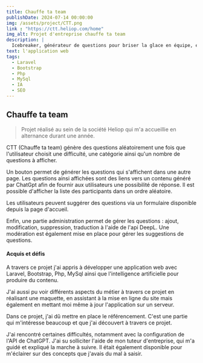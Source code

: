 ```yaml
---
title: Chauffe ta team
publishDate: 2024-07-14 00:00:00
img: /assets/project/CTT.png
link : "https://ctt.heliop.com/home"
img_alt: Projet d'entreprise chauffe ta team
description: |
  Icebreaker, générateur de questions pour briser la glace en équipe, en famille, entre amis,...
text: l'application web
tags:
  - Laravel
  - Bootstrap
  - Php
  - MySql
  - IA
  - SEO
---
```


## Chauffe ta team

> Projet réalisé au sein de la société Heliop qui m'a accueillie en alternance durant une année.

CTT (Chauffe ta team) génère des questions aléatoirement une fois que l'utilisateur choisit une difficulté, une catégorie ainsi qu'un nombre de questions à afficher.

Un bouton permet de générer les questions qui s'affichent dans une autre page. Les questions ainsi affichées sont des liens vers un contenu généré par ChatGpt afin de fournir aux utilisateurs une possibilité de réponse. Il est possible d'afficher la liste des participants dans un ordre aléatoire.


Les utilisateurs peuvent suggérer des questions via un formulaire disponible depuis la page d'accueil.

Enfin, une partie administration permet de gérer les questions : ajout, modification, suppression, traduction à l'aide de l'api DeepL. Une modération est également mise en place pour gérer les suggestions de questions.

#### Acquis et défis

A travers ce projet j'ai appris à développer une application web avec Laravel, Bootstrap, Php, MySql ainsi que l'intelligence artificielle pour produire du contenu.

J'ai aussi pu voir différents aspects du métier à travers ce projet en réalisant une maquette, en assistant à la mise en ligne du site mais également en mettant moi même à jour l'application sur un serveur.

Dans ce projet, j'ai dû mettre en place le référencement. C'est une partie qui m'intéresse beaucoup et que j'ai découvert à travers ce projet.

J'ai rencontré certaines difficultés, notamment avec la configuration de l'API de ChatGPT. J'ai su solliciter l'aide de mon tuteur d'entreprise, qui m'a guidé et expliqué la marche à suivre. Il était également disponible pour m'éclairer sur des concepts que j'avais du mal à saisir.